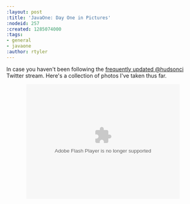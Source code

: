 ```yaml
---
:layout: post
:title: 'JavaOne: Day One in Pictures'
:nodeid: 257
:created: 1285074000
:tags:
- general
- javaone
:author: rtyler
---
```

In case you haven't been following the [frequently updated @hudsonci](https://twitter.com/hudsonci) Twitter stream. Here's a collection of photos I've taken thus far.

<center><object width="400" height="300"> <param name="flashvars" value="offsite=true&lang=en-us&page_show_url=%2Fphotos%2Fhudsonlabs%2Fsets%2F72157624996965000%2Fshow%2F&page_show_back_url=%2Fphotos%2Fhudsonlabs%2Fsets%2F72157624996965000%2F&set_id=72157624996965000&jump_to="></param> <param name="movie" value="https://www.flickr.com/apps/slideshow/show.swf?v=71649"></param> <param name="allowFullScreen" value="true"></param><embed type="application/x-shockwave-flash" src="https://www.flickr.com/apps/slideshow/show.swf?v=71649" allowFullScreen="true" flashvars="offsite=true&lang=en-us&page_show_url=%2Fphotos%2Fhudsonlabs%2Fsets%2F72157624996965000%2Fshow%2F&page_show_back_url=%2Fphotos%2Fhudsonlabs%2Fsets%2F72157624996965000%2F&set_id=72157624996965000&jump_to=" width="400" height="300"></embed></object></center>

